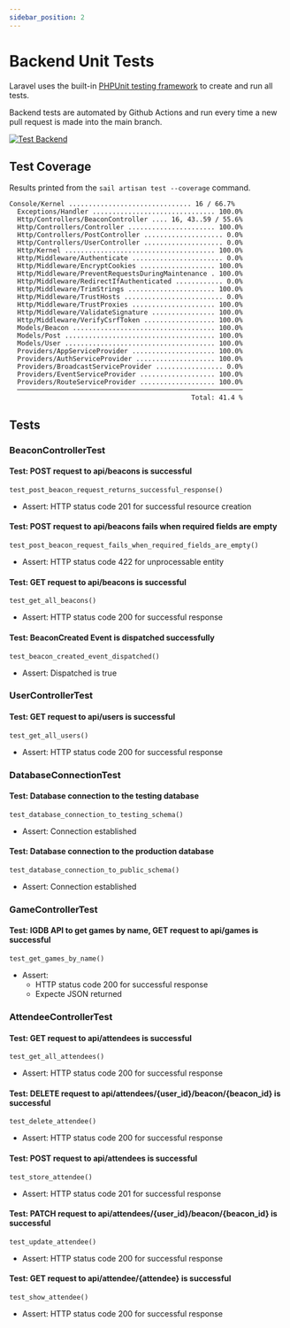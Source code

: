 ```yaml
---
sidebar_position: 2
---
```

# Backend Unit Tests

Laravel uses the built-in [PHPUnit testing framework](https://phpunit.de/) to create and run all tests.

Backend tests are automated by Github Actions and run every time a new pull request is made into the main branch.

[![Test Backend](https://github.com/Capstone-Projects-2023-Fall/project-lomo-in-person-gaming-app/actions/workflows/test-backend.yml/badge.svg)](https://github.com/Capstone-Projects-2023-Fall/project-lomo-in-person-gaming-app/actions/workflows/test-backend.yml)

## Test Coverage

Results printed from the `sail artisan test --coverage` command. 

```
Console/Kernel ............................... 16 / 66.7%  
  Exceptions/Handler ............................... 100.0%  
  Http/Controllers/BeaconController .... 16, 43..59 / 55.6%  
  Http/Controllers/Controller ...................... 100.0%  
  Http/Controllers/PostController .................... 0.0%  
  Http/Controllers/UserController .................... 0.0%  
  Http/Kernel ...................................... 100.0%  
  Http/Middleware/Authenticate ....................... 0.0%  
  Http/Middleware/EncryptCookies ................... 100.0%  
  Http/Middleware/PreventRequestsDuringMaintenance . 100.0%  
  Http/Middleware/RedirectIfAuthenticated ............ 0.0%  
  Http/Middleware/TrimStrings ...................... 100.0%  
  Http/Middleware/TrustHosts ......................... 0.0%  
  Http/Middleware/TrustProxies ..................... 100.0%  
  Http/Middleware/ValidateSignature ................ 100.0%  
  Http/Middleware/VerifyCsrfToken .................. 100.0%  
  Models/Beacon .................................... 100.0%  
  Models/Post ...................................... 100.0%  
  Models/User ...................................... 100.0%  
  Providers/AppServiceProvider ..................... 100.0%  
  Providers/AuthServiceProvider .................... 100.0%  
  Providers/BroadcastServiceProvider ................. 0.0%  
  Providers/EventServiceProvider ................... 100.0%  
  Providers/RouteServiceProvider ................... 100.0%  
  ─────────────────────────────────────────────────────────  
                                              Total: 41.4 %  
```

## Tests

### BeaconControllerTest

#### Test: POST request to api/beacons is successful
```test_post_beacon_request_returns_successful_response()```
- Assert: HTTP status code 201 for successful resource creation

#### Test: POST request to api/beacons fails when required fields are empty
```test_post_beacon_request_fails_when_required_fields_are_empty()```
- Assert: HTTP status code 422 for unprocessable entity

#### Test: GET request to api/beacons is successful
```test_get_all_beacons()```
- Assert: HTTP status code 200 for successful response

#### Test: BeaconCreated Event is dispatched successfully 
```test_beacon_created_event_dispatched()```
- Assert: Dispatched is true

### UserControllerTest

#### Test: GET request to api/users is successful
```test_get_all_users()```
- Assert: HTTP status code 200 for successful response

### DatabaseConnectionTest

#### Test: Database connection to the testing database
```test_database_connection_to_testing_schema()```
- Assert: Connection established

#### Test: Database connection to the production database
```test_database_connection_to_public_schema()```
- Assert: Connection established

### GameControllerTest
#### Test: IGDB API to get games by name, GET request to api/games is successful
```test_get_games_by_name()```
- Assert: 
  - HTTP status code 200 for successful response
  - Expecte JSON returned

### AttendeeControllerTest
#### Test: GET request to api/attendees is successful
```test_get_all_attendees()```
- Assert: HTTP status code 200 for successful response

#### Test: DELETE request to api/attendees/{user_id}/beacon/{beacon_id} is successful
```test_delete_attendee()```
- Assert: HTTP status code 200 for successful response

#### Test: POST request to api/attendees is successful
```test_store_attendee()```
- Assert: HTTP status code 201 for successful response

#### Test: PATCH request to api/attendees/{user_id}/beacon/{beacon_id} is successful
```test_update_attendee()```
- Assert: HTTP status code 200 for successful response

#### Test: GET request to api/attendee/{attendee} is successful
```test_show_attendee()```
- Assert: HTTP status code 200 for successful response 
